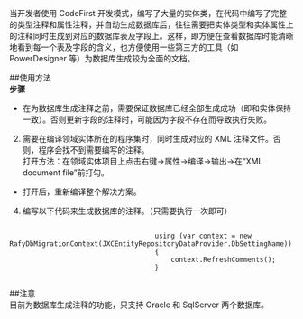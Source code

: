 ﻿当开发者使用 CodeFirst 开发模式，编写了大量的实体类，在代码中编写了完整的类型注释和属性注释，并自动生成数据库后，往往需要把实体类型和实体属性上的注释同时生成到对应的数据库表及字段上。这样，即方便在查看数据库时能清晰地看到每一个表及字段的含义，也方便使用一些第三方的工具（如 PowerDesigner 等）为数据库生成较为全面的文档。  

##使用方法  
**步骤**  
 - 在为数据库生成注释之前，需要保证数据库已经全部生成成功（即和实体保持一致）。否则更新字段的注释时，可能因为字段不存在而导致执行失败。  
2. 需要在编译领域实体所在的程序集时，同时生成对应的 XML 注释文件。否则，程序会找不到需要编写的注释。  
打开方法：在领域实体项目上点击右键->属性->编译->输出->在“XML document file”前打勾。  
 - 打开后，重新编译整个解决方案。  
4. 编写以下代码来生成数据库的注释。（只需要执行一次即可）  
```  

                                    using (var context = new RafyDbMigrationContext(JXCEntityRepositoryDataProvider.DbSettingName))
                                    {
                                        context.RefreshComments();
                                    }
                                  
```  

##注意  
目前为数据库生成注释的功能，只支持 Oracle 和 SqlServer 两个数据库。  

